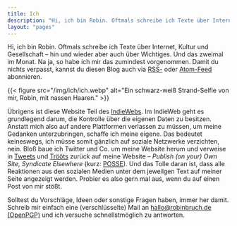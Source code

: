 ```yaml
---
title: Ich
description: "Hi, ich bin Robin. Oftmals schreibe ich Texte über Internet, Kultur und Gesellschaft – hin und wieder aber auch über Wichtiges."
layout: "pages"
---
```


Hi, ich bin Robin. Oftmals schreibe ich Texte über Internet, Kultur und Gesellschaft – hin und wieder aber auch über Wichtiges. Und das zweimal im Monat. Na ja, so habe ich mir das zumindest vorgenommen. Damit du nichts verpasst, kannst du diesen Blog auch via [RSS-](https://robinbruch.de/feed.json) oder [Atom-Feed](https://robinbruch.de/atom.xml) abonnieren.

{{< figure src="/img/ich/ich.webp" alt="Ein schwarz-weiß Strand-Selfie von mir, Robin, mit nassen Haaren." >}}

Übrigens ist diese Website Teil des [IndieWebs](https://indieweb.org/). Im IndieWeb geht es grundlegend darum, die Kontrolle über die eigenen Daten zu besitzen. Anstatt mich also auf andere Plattformen verlassen zu müssen, um meine Gedanken unterzubringen, schaffe ich meine eigene. Das bedeutet keineswegs, ich müsse somit gänzlich auf soziale Netzwerke verzichten, nein. Bloß baue ich Twitter und Co. um meine Website herum und verweise in [Tweets](https://twitter.com/r0bingnus) und [Trööts](https://social.tchncs.de/@r0bin) zurück auf meine Website – _Publish (on your) Own Site, Syndicate Elsewhere_ (kurz: [POSSE](https://indieweb.org/POSSE)). Und das Tolle daran ist, dass alle Reaktionen aus den sozialen Medien unter dem jeweilgen Text auf meiner Seite angezeigt werden. Probier es also gern mal aus, wenn du auf einen Post von mir stößt.

Solltest du Vorschläge, Ideen oder sonstige Fragen haben, immer her damit. Schreib mir einfach eine (verschlüsselte) Mail an [hallo@robinbruch.de](mailto) [(OpenPGP)](https://robinbruch.de/download/pgp_hallo@robinbruch.de.asc) und ich versuche schnellstmöglich zu antworten.
